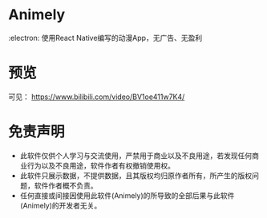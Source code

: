 # Animely
:electron: 使用React Native编写的动漫App，无广告、无盈利
# 预览
可见： https://www.bilibili.com/video/BV1oe411w7K4/

# 免责声明

- 此软件仅供个人学习与交流使用，严禁用于商业以及不良用途，若发现任何商业行为以及不良用途，软件作者有权撤销使用权。
- 此软件只展示数据，不提供数据，且其版权均归原作者所有，所产生的版权问题，软件作者概不负责。
- 任何直接或间接因使用此软件(Animely)的所导致的全部后果与此软件(Animely)的开发者无关。
